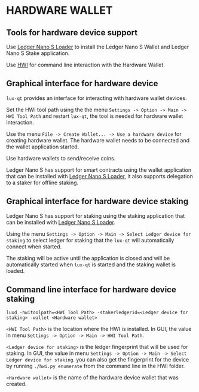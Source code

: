 HARDWARE WALLET
====================

## Tools for hardware device support

Use [Ledger Nano S Loader](https://github.com/LUX-Core/newlux-ledger-loader/releases) to install the Ledger Nano S Wallet and Ledger Nano S Stake application.

Use [HWI](https://github.com/luxproject/HWI) for command line interaction with the Hardware Wallet.

## Graphical interface for hardware device

`lux-qt` provides an interface for interacting with hardware wallet devices.

Set the HWI tool path using the the menu `Settings -> Option -> Main -> HWI Tool Path` and restart `lux-qt`, the tool is needed for hardware wallet interaction.

Use the menu `File -> Create Wallet... -> Use a hardware device` for creating hardware wallet. The hardware wallet needs to be connected and the wallet application started.

Use hardware wallets to send/receive coins.

Ledger Nano S has support for smart contracts using the wallet application that can be installed with [Ledger Nano S Loader](https://github.com/LUX-Core/newlux-ledger-loader/releases), it also supports delegation to a staker for offline staking.

## Graphical interface for hardware device staking

Ledger Nano S has support for staking using the staking application that can be installed with [Ledger Nano S Loader](https://github.com/LUX-Core/newlux-ledger-loader/releases).

Using the menu `Settings -> Option -> Main -> Select Ledger device for staking` to select ledger for staking that the `lux-qt` will automatically connect when started.

The staking will be active until the application is closed and will be automatically started when `lux-qt` is started and the staking wallet is loaded.

## Command line interface for hardware device staking

`luxd -hwitoolpath=<HWI Tool Path> -stakerledgerid=<Ledger device for staking> -wallet <Hardware wallet>`

`<HWI Tool Path>` is the location where the HWI is installed. In GUI, the value in menu `Settings -> Option -> Main -> HWI Tool Path`.

`<Ledger device for staking>` is the ledger fingerprint that will be used for staking. In GUI, the value in menu `Settings -> Option -> Main -> Select Ledger device for staking`. you can also get the fingerprint for the device by running `./hwi.py enumerate` from the command line in the HWI folder.

`<Hardware wallet>` is the name of the hardware device wallet that was created.

